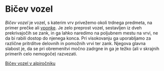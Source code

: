 # Bičev vozel

_Bičev vozel_ je vozel, s katerim vrv privežemo okoli trdnega predmeta, na primer prečke ali [vponke](vponka). Je zelo preprost vozel, sestavljen iz dveh prekrivajočih se zank, in ga lahko naredimo na poljubnem mestu na vrvi, ne da bi rabili dostop do njenega konca. Pri visokovanju ga uporabljamo za različne pritrditve delovnih in pomožnih vrvi ter zank. Njegova glavna slabost je, da se pri obremenitvi močno zadrgne in ga je težko (ali v skrajnih primerih celo nemogoče) razvezati.

[Bičev vozel v alpiročniku](https://alpirocnik.rasica.org/wiki/Vrvi,_vozli_in_njihova_uporaba#Bi.C4.8Dev_vozel)
